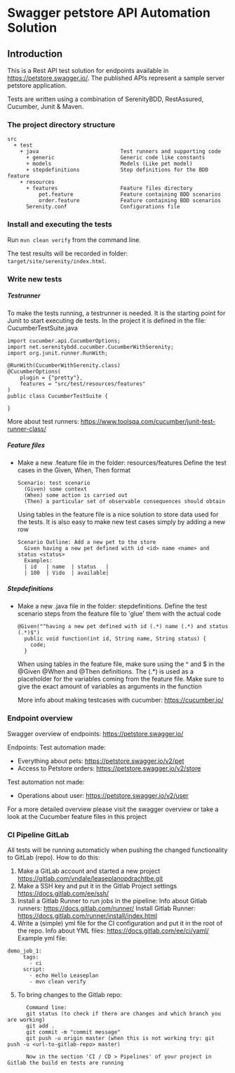 # Swagger petstore API Automation Solution

## Introduction

This is a Rest API test solution for endpoints available in https://petstore.swagger.io/. The published APIs represent a sample server petstore application.

Tests are written using a combination of SerenityBDD, RestAssured, Cucumber, Junit & Maven.

### The project directory structure

```Gherkin
src
  + test
    + java                          Test runners and supporting code
      + generic                     Generic code like constants
      + models                      Models (Like pet model)
      + stepdefinitions             Step definitions for the BDD feature
    + resources
      + features                    Feature files directory
          pet.feature               Feature containing BDD scenarios
          order.feature             Feature containing BDD scenarios
      Serenity.conf                 Configurations file

```
### Install and executing the tests

Run `mvn clean verify` from the command line.

The test results will be recorded in folder: `target/site/serenity/index.html`.

### Write new tests

##### Testrunner
To make the tests running, a testrunner is needed. It is the starting point for Junit to start executing de tests. 
In the project it is defined in the file: CucumberTestSuite.java

```Gherkin
import cucumber.api.CucumberOptions;
import net.serenitybdd.cucumber.CucumberWithSerenity;
import org.junit.runner.RunWith;

@RunWith(CucumberWithSerenity.class)
@CucumberOptions(
    plugin = {"pretty"},
    features = "src/test/resources/features"
)
public class CucumberTestSuite {

}
```
More about test runners: https://www.toolsqa.com/cucumber/junit-test-runner-class/

##### Feature files
- Make a new .feature file in the folder: resources/features
  Define the test cases in the Given, When, Then format
  
  ```Gherkin
  Scenario: test scenario
    (Given) some context
    (When) some action is carried out
    (Then) a particular set of observable consequences should obtain
  ```
  Using tables in the feature file is a nice solution to store data used for the tests.
  It is also easy to make new test cases simply by adding a new row

  ```Gherkin 
  Scenario Outline: Add a new pet to the store
    Given having a new pet defined with id <id> name <name> and status <status>
    Examples:
    | id   | name  | status   |
    | 100  | Vido  | available|
  ```
##### Stepdefinitions
- Make a new .java file in the folder: stepdefinitions.
  Define the test scenario steps from the feature file to 'glue' them with the actual code

  ```Gherkin
  @Given("^having a new pet defined with id (.*) name (.*) and status (.*)$") 
    public void function(int id, String name, String status) {
      code;
    }
  ```

  When using tables in the feature file, make sure using the ^ and $ in the @Given @When and @Then definitions.
  The (.*) is used as a placeholder for the variables coming from the feature file.
  Make sure to give the exact amount of variables as arguments in the function

  More info about making testcases with cucumber: https://cucumber.io/

### Endpoint overview 

Swagger overview of endpoints: https://petstore.swagger.io/

Endpoints:
Test automation made:
- Everything about pets: https://petstore.swagger.io/v2/pet
- Access to Petstore orders: https://petstore.swagger.io/v2/store

Test automation not made:
- Operations about user: https://petstore.swagger.io/v2/user

For a more detailed overview please visit the swagger overview or take a look at the Cucumber feature files in this project

### CI Pipeline GitLab

All tests will be running automaticly when pushing the changed functionality to GitLab (repo).
How to do this:

1) Make a GitLab account and started a new project https://gitlab.com/vndale/leaseplanopdrachtbe.git
2) Make a SSH key and put it in the Gitlab Project settings https://docs.gitlab.com/ee/ssh/
3) Install a Gitlab Runner to run jobs in the pipeline: 
      Info about Gitlab runners: https://docs.gitlab.com/runner/
      Install Gitlab Runner: https://docs.gitlab.com/runner/install/index.html
4) Write a (simple) yml file for the CI configuration and put it in the root of the repo.
      Info about YML files: https://docs.gitlab.com/ee/ci/yaml/
Example yml file:
```Gherkin
demo_job_1:
     tags:
       - ci
     script:
       - echo Hello Leaseplan
       - mvn clean verify
```
5) To bring changes to the Gitlab repo:
```Gherkin
      Command line:
      git status (to check if there are changes and which branch you are working)
      git add .
      git commit -m "commit message"
      git push -u origin master (when this is not working try: git push -u <url-to-gitlab-repo> master)

      Now in the section 'CI / CD > Pipelines' of your project in Gitlab the build en tests are running
```

```
